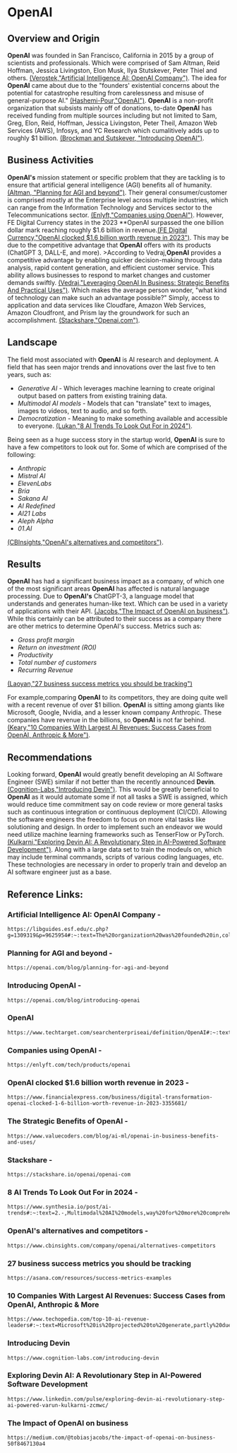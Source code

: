 # OpenAI

## Overview and Origin

**OpenAI** was founded in San Francisco, California in 2015 by a group of scientists and 
professionals. Which were comprised of Sam Altman, Reid Hoffman, Jessica Livingston, 
Elon Musk, Ilya Stutskever, Peter Thiel and others. [(Verostek,"Artificial Intelligence AI: OpenAI Company")](https://libguides.esf.edu/c.php?g=1309319&p=9625954#:~:text=The%20organization%20was%20founded%20in,collectively%20pledged%20US%241%20billion.). The idea for **OpenAI** came about due to the 
"founders' existential concerns about the potential for catastrophe resulting from 
carelessness and misuse of general-purpose AI." [(Hashemi-Pour,"OpenAI")](https://www.techtarget.com/searchenterpriseai/definition/OpenAI#:~:text=The%20company%20was%20founded%20by,misuse%20of%20general%2Dpurpose%20AI.). **OpenAI** is a 
non-profit organization that subsists mainly off of donations, to-date **OpenAI** has 
received funding from multiple sources including but not limited to Sam, Greg, Elon, 
Reid, Hoffman, Jessica Livingston, Peter Theil, Amazon Web Services (AWS), Infosys, 
and YC Research which cumalitively adds up to roughly $1 billion. [(Brockman and Sutskever, "Introducing OpenAI")](https://openai.com/blog/introducing-openai).

## Business Activities

**OpenAI's** mission statement or specific problem that they are tackling is to ensure 
that artificial general intelligence (AGI) benefits all of humanity. [(Altman, "Planning for AGI and beyond")](https://openai.com/blog/planning-for-agi-and-beyond). Their general consumer/customer is comprised mostly 
at the Enterprise level across multiple industries, which can range from the 
Information Technology and Services sector to the Telecommunications sector. [(Enlyft,"Companies using OpenAI")](https://enlyft.com/tech/products/openai). However, FE Digital Currency states in the 2023 **OpenAI 
surpassed the one billion dollar mark reaching roughly $1.6 billion in revenue.[(FE Digital Currency,"OpenAI clocked $1.6 billion worth revenue in 2023")](https://www.financialexpress.com/business/digital-transformation-openai-clocked-1-6-billion-worth-revenue-in-2023-3355681/). This may be 
due to the competitive advantage that **OpenAI** offers with its products (ChatGPT 3, 
DALL-E, and more). >According to Vedraj,**OpenAI** provides a competitive advantage by enabling quicker decision-making through data analysis, rapid content generation, and efficient customer service. This ability allows businesses to respond to market changes and customer demands swiftly. [(Vedraj,"Leveraging OpenAI In Business: Strategic Benefits And Practical Uses")](https://www.valuecoders.com/blog/ai-ml/openai-in-business-benefits-and-uses/). 
Which makes the average person wonder, 
"what kind of technology can make such an advantage possible?" Simply, access to 
application and data services like Cloudfare, Amazon Web Services, Amazon 
Cloudfront, and Prism lay the groundwork for such an accomplishment. [(Stackshare,"Openai.com")](https://stackshare.io/openai/openai-com).

## Landscape

The field most associated with **OpenAI** is AI research and deployment. A field that 
has seen major trends and innovations over the last five to ten years, such as:
* *Generative AI* - Which leverages machine learning to create original output based 
on patters from existing training data.
* *Multimodal AI models* - Models that can "translate" text to images, images to 
videos, text to audio, and so forth.
* *Democratization* - Meaning to make something available and accessible to everyone. 
[(Lukan,"8 AI Trends To Look Out For in 2024")](https://www.synthesia.io/post/ai-trends#:~:text=2.-,Multimodal%20AI%20models,way%20for%20more%20comprehensive%20experiences.).

Being seen as a huge success story in the startup world, **OpenAI** is sure to have a 
few competitors to look out for. Some of which are comprised of the following: 
* *Anthropic*
* *Mistral AI*
* *ElevenLabs*
* *Bria*
* *Sakana AI*
* *AI Redefined*
* *AI21 Labs*
* *Aleph Alpha*
* *01.AI*

[(CBInsights,"OpenAI's alternatives and competitors")](https://www.cbinsights.com/company/openai/alternatives-competitors).

## Results

**OpenAI** has had a significant business impact as a company, of which one of the most 
significant areas **OpenAI** has affected is natural language processing. Due to 
**OpenAI's** ChatGPT-3, a language model that understands and generates human-like text. 
Which can be used in a variety of applications with their API. [(Jacobs,"The Impact of OpenAI on business")](https://medium.com/@tobiasjacobs/the-impact-of-openai-on-business-50f8467130a4). While this certainly can be attributed to their success as 
a company there are other metrics to determine OpenAI's success. 
Metrics such as:
* *Gross profit margin*
* *Return on investment (ROI)*
* *Productivity*
* *Total number of customers*
* *Recurring Revenue*

[(Laoyan,"27 business success metrics you should be tracking")](    https://asana.com/resources/success-metrics-examples)

For example,comparing **OpenAI** to its competitors, they are doing quite well with a 
recent revenue of over $1 billion. **OpenAI** is sitting among giants like Microsoft, Google, Nvidia, 
and a lesser known company Anthropic. These companies have revenue in the billions, 
so **OpenAI** is not far behind. [(Keary,"10 Companies With Largest AI Revenues: Success Cases from OpenAI, Anthropic & More")](https://asana.com/resources/success-metrics-examples).

## Recommendations

Looking forward, **OpenAI** would greatly benefit developing an AI Software Engineer 
(SWE) similar if not better than the recently announced **Devin**. [(Cognition-Labs,"Introducing Devin")](https://www.cognition-labs.com/introducing-devin). This would be greatly beneficial to **OpenAI** as it would automate some if not all tasks a SWE is assigned, which would reduce time commitment say on code review or more general tasks such as continuous integration or continuous deployment (CI/CD). Allowing the software engineers the freedom to focus on more vital tasks like solutioning and design. In order to implement such an endeavor we would need utilize machine learning frameworks such as TenserFlow or PyTorch. [(Kulkarni,"Exploring Devin AI: A Revolutionary Step in AI-Powered Software Development")](https://www.linkedin.com/pulse/exploring-devin-ai-revolutionary-step-ai-powered-varun-kulkarni-zcmwc/). Along with a large data set to train the modeuls on, which may include terminal commands, scripts of various coding languages, etc.
These technologies are necessary in order to properly train and develop an AI software engineer just as a base.

## Reference Links:

### Artificial Intelligence AI: OpenAI Company -
    https://libguides.esf.edu/c.php?g=1309319&p=9625954#:~:text=The%20organization%20was%20founded%20in,collectively%20pledged%20US%241%20billion.

### Planning for AGI and beyond -
    https://openai.com/blog/planning-for-agi-and-beyond

### Introducing OpenAI -
    https://openai.com/blog/introducing-openai

### OpenAI
    https://www.techtarget.com/searchenterpriseai/definition/OpenAI#:~:text=The%20company%20was%20founded%20by,misuse%20of%20general%2Dpurpose%20AI.

### Companies using OpenAI -
    https://enlyft.com/tech/products/openai

### OpenAI clocked $1.6 billion worth revenue in 2023 -
    https://www.financialexpress.com/business/digital-transformation-openai-clocked-1-6-billion-worth-revenue-in-2023-3355681/

### The Strategic Benefits of OpenAI -
    https://www.valuecoders.com/blog/ai-ml/openai-in-business-benefits-and-uses/

### Stackshare -
    https://stackshare.io/openai/openai-com

### 8 AI Trends To Look Out For in 2024 - 
    https://www.synthesia.io/post/ai-trends#:~:text=2.-,Multimodal%20AI%20models,way%20for%20more%20comprehensive%20experiences.

### OpenAI's alternatives and competitors -
    https://www.cbinsights.com/company/openai/alternatives-competitors

### 27 business success metrics you should be tracking
    https://asana.com/resources/success-metrics-examples

### 10 Companies With Largest AI Revenues: Success Cases from OpenAI, Anthropic & More
    https://www.techopedia.com/top-10-ai-revenue-leaders#:~:text=Microsoft%20is%20projected%20to%20generate,partly%20due%20to%20AI%20advancements.

### Introducing Devin
    https://www.cognition-labs.com/introducing-devin

### Exploring Devin AI: A Revolutionary Step in AI-Powered Software Development
    https://www.linkedin.com/pulse/exploring-devin-ai-revolutionary-step-ai-powered-varun-kulkarni-zcmwc/

### The Impact of OpenAI on business
    https://medium.com/@tobiasjacobs/the-impact-of-openai-on-business-50f8467130a4